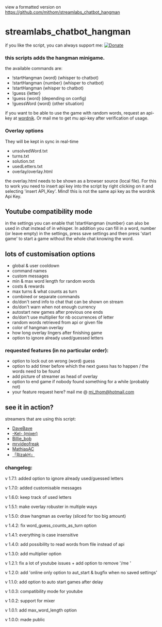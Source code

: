 view a formatted version on
https://github.com/mithom/streamlabs_chatbot_hangman

# streamlabs_chatbot_hangman
if you like the script, you can always support me:
[![Donate](https://img.shields.io/badge/Donate-PayPal-green.svg)](http://paypal.me/ThomasMichiels)

### this scripts adds the hangman minigame.
the available commands are:
* !startHangman {word} (whisper to chatbot)
* !startHangman {number} (whisper to chatbot)
* !startHangman (whisper to chatbot)
* !guess {letter}
* !guess {word} (depending on config)
* !guessWord {word} (other situation)

if you want to be able to use the game with random words, request an api-key at [wordnik](http://developer.wordnik.com/).
Or mail me to get mu api-key after verification of usage.

### Overlay options
They will be kept in sync in real-time
* unsolvedWord.txt
* turns.txt
* solution.txt
* usedLetters.txt
* overlay/overlay.html

the overlay.html needs to be shown as a browser source (local file). For this to work you need to insert api key into
the script by right clicking on it and selecting 'insert API_Key'. Mind! this is not the same api key as the wordnik 
Api Key.

## Youtube compatibility mode
in the settings you can enable that !startHangman {number} can also be used in chat instead of in whisper.
In addition you can fill in a word, number (or leave empty) in the settings, press save settings and then press
 'start game' to start a game without the whole chat knowing the word.

## lots of customisation options
* global & user cooldown
* command names
* custom messages
* min & max word length for random words
* costs & rewards
* max turns & what counts as turn
* combined or separate commands
* do/don't send info to chat that can be shown on stream
* do/don't warn when not enough currency
* autostart new games after previous one ends
* do/don't use multiplier for nb occurrences of letter
* random words retrieved from api or given file
* color of hangman overlay
* how long overlay lingers after finishing game
* option to ignore already used/guessed letters

### requested features (in no particular order):
* option to lock out on wrong (word) guess
* option to add timer before which the next guess has to happen / the words need to be found
* add picture of streamer as head of overlay
* option to end game if nobody found something for a while (probably not)
* your feature request here? mail me @ mi_thom@hotmail.com

## see it in action?
streamers that are using this script:
* [DaveBave](https://www.twitch.tv/davebave)
* [-Kel- (mixer)](https://www.mixer.com/-kel-)
* [Billie_bob](https://www.twitch.tv/billie_bob)
* [mrvideofreak](https://www.twitch.tv/mrvideofreak)
* [MathiasAC](https://www.twitch.tv/mathiasamazingchannel)
* [「RizakH」](https://www.twitch.tv/rizakh)

### changelog:
v 1.7.1: added option to ignore already used/guessed letters

v 1.7.0: added customisable messages

v 1.6.0: keep track of used letters

v 1.5.1: make overlay robuster in multiple ways

v 1.5.0: draw hangman as overlay (sliced for too big amount)

v 1.4.2: fix word_guess_counts_as_turn option

v 1.4.1: everything is case insensitive

v 1.4.0: add possibility to read words from file instead of api

v 1.3.0: add multiplier option

v 1.2.1: fix a lot of youtube issues + add option to remove '/me '

v 1.2.0: add 'online only option to aut_start & bugfix when no saved settings'

v 1.1.0: add option to auto start games after delay

v 1.0.3: compatibility mode for youtube

v 1.0.2: support for mixer

v 1.0.1: add max_word_length option

v 1.0.0: made public
